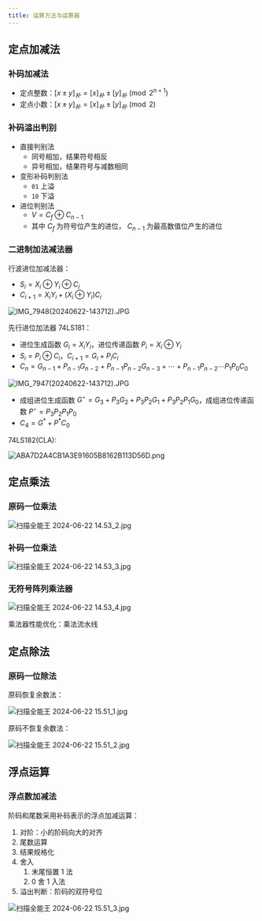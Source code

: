 ```yaml
---
title: 运算方法与运算器
---
```

## 定点加减法

### 补码加减法

- 定点整数：$[x \pm y]_{补} = [x]_{补} \pm [y]_{补} \pmod{2^{n + 1}}$
- 定点小数：$[x \pm y]_{补} = [x]_{补} \pm [y]_{补} \pmod{2}$

### 补码溢出判别

- 直接判别法
	- 同号相加，结果符号相反
	- 异号相加，结果符号与减数相同
- 变形补码判别法
	- `01` 上溢
	- `10` 下溢
- 进位判别法
	- $V = C_{f} \oplus C_{n-1}$
	- 其中 $C_f$ 为符号位产生的进位， $C_{n-1}$ 为最高数值位产生的进位

### 二进制加法减法器

行波进位加减法器：

- $S_{i} = X_{i} \oplus Y_{i}\oplus C_{i}$
- $C_{i + 1} = X_{i}Y_{i} + (X_{i} \oplus Y_{i})C_{i}$

![IMG_7948(20240622-143712).JPG](https://picgo-1259588753.cos.ap-beijing.myqcloud.com/202406221438125.JPG)


先行进位加法器 74LS181：

- 进位生成函数 $G_{i}=X_{i}Y_{i}$，进位传递函数 $P_{i}=X_{i} \oplus Y_{{i}}$
- $S_{i} = P_{i} \oplus C_{i}$，$C_{i+1} = G_{i} + P_{i}C_{i}$
- $C_{n} = G_{n-1} + P_{n-1}G_{n-2} + P_{n-1}P_{n-2}G_{n-3} + \cdots + P_{n-1}P_{n-2}\cdots P_{1}P_{0}C_{0}$

![IMG_7947(20240622-143712).JPG](https://picgo-1259588753.cos.ap-beijing.myqcloud.com/202406221438227.JPG)

- 成组进位生成函数 $G^\star = G_{3} + P_{3}G_{2} + P_{3}P_{2}G_{1} + P_{3}P_{2}P_{1}G_{0}$，成组进位传递函数 $P^\star = P_{3}P_{2}P_{1}P_{0}$
- $C_{4} = G^* + P^* C_{0}$

74LS182(CLA):

![ABA7D2A4CB1A3E91605B8162B113D56D.png](https://picgo-1259588753.cos.ap-beijing.myqcloud.com/202406221455818.png)

## 定点乘法

### 原码一位乘法

![扫描全能王 2024-06-22 14.53_2.jpg](https://picgo-1259588753.cos.ap-beijing.myqcloud.com/202406221513491.jpg)

### 补码一位乘法

![扫描全能王 2024-06-22 14.53_3.jpg](https://picgo-1259588753.cos.ap-beijing.myqcloud.com/202406221513978.jpg)

### 无符号阵列乘法器

![扫描全能王 2024-06-22 14.53_4.jpg](https://picgo-1259588753.cos.ap-beijing.myqcloud.com/202406221514019.jpg)

乘法器性能优化：乘法流水线

## 定点除法

### 原码一位除法

原码恢复余数法：

![扫描全能王 2024-06-22 15.51_1.jpg](https://picgo-1259588753.cos.ap-beijing.myqcloud.com/202406221555466.jpg)

原码不恢复余数法：

![扫描全能王 2024-06-22 15.51_2.jpg](https://picgo-1259588753.cos.ap-beijing.myqcloud.com/202406221556451.jpg)

## 浮点运算

### 浮点数加减法

阶码和尾数采用补码表示的浮点加减运算：

1. 对阶：小的阶码向大的对齐
2. 尾数运算
3. 结果规格化
4. 舍入
	1. 末尾恒置 1 法
	2. 0 舍 1 入法
5. 溢出判断：阶码的双符号位

![扫描全能王 2024-06-22 15.51_3.jpg](https://picgo-1259588753.cos.ap-beijing.myqcloud.com/202406221619282.jpg)

